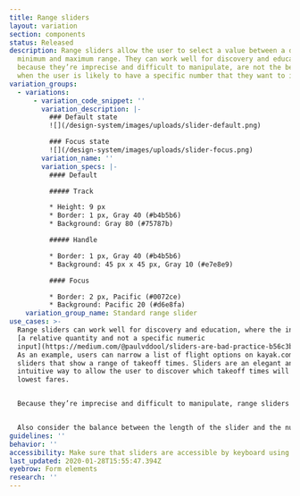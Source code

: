 ```yaml
---
title: Range sliders
layout: variation
section: components
status: Released
description: Range sliders allow the user to select a value between a defined
  minimum and maximum range. They can work well for discovery and education, but
  because they’re imprecise and difficult to manipulate, are not the best choice
  when the user is likely to have a specific number that they want to input.
variation_groups:
  - variations:
      - variation_code_snippet: ''
        variation_description: |-
          ### Default state
          ![](/design-system/images/uploads/slider-default.png)

          ### Focus state
          ![](/design-system/images/uploads/slider-focus.png)
        variation_name: ''
        variation_specs: |-
          #### Default

          ##### Track

          * Height: 9 px
          * Border: 1 px, Gray 40 (#b4b5b6)
          * Background: Gray 80 (#75787b)

          ##### Handle

          * Border: 1 px, Gray 40 (#b4b5b6)
          * Background: 45 px x 45 px, Gray 10 (#e7e8e9)

          #### Focus

          * Border: 2 px, Pacific (#0072ce)
          * Background: Pacific 20 (#d6e8fa)
    variation_group_name: Standard range slider
use_cases: >-
  Range sliders can work well for discovery and education, where the inputs are
  [a relative quantity and not a specific numeric
  input](https://medium.com/@paulvddool/sliders-are-bad-practice-b56c3b7a6e19).
  As an example, users can narrow a list of flight options on kayak.com with
  sliders that show a range of takeoff times. Sliders are an elegant and
  intuitive way to allow the user to discover which takeoff times will yield the
  lowest fares.


  Because they’re imprecise and difficult to manipulate, range sliders are not a good choice when the user is likely to have a specific number that they want to input. If you choose to implement a slider in this latter case, consider adding steppers or an input box as an alternative means of entering the same data.


  Also consider the balance between the length of the slider and the number of data points it covers (the range, as well as how discrete the points are). The more points to choose from, the harder it is for the user to target a specific number.
guidelines: ''
behavior: ''
accessibility: Make sure that sliders are accessible by keyboard using the arrow keys.
last_updated: 2020-01-28T15:55:47.394Z
eyebrow: Form elements
research: ''
---
```

